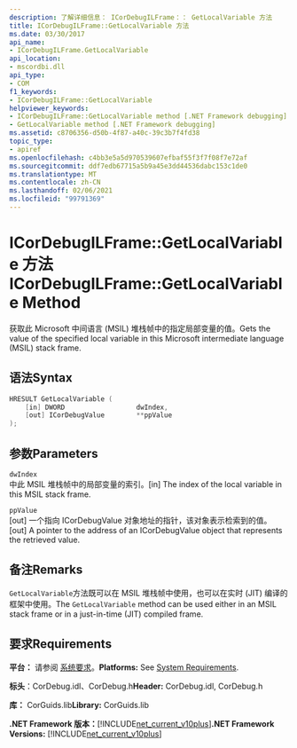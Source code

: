 ```yaml
---
description: 了解详细信息： ICorDebugILFrame：： GetLocalVariable 方法
title: ICorDebugILFrame::GetLocalVariable 方法
ms.date: 03/30/2017
api_name:
- ICorDebugILFrame.GetLocalVariable
api_location:
- mscordbi.dll
api_type:
- COM
f1_keywords:
- ICorDebugILFrame::GetLocalVariable
helpviewer_keywords:
- ICorDebugILFrame::GetLocalVariable method [.NET Framework debugging]
- GetLocalVariable method [.NET Framework debugging]
ms.assetid: c8706356-d50b-4f87-a40c-39c3b7f4fd38
topic_type:
- apiref
ms.openlocfilehash: c4bb3e5a5d970539607efbaf55f3f7f08f7e72af
ms.sourcegitcommit: ddf7edb67715a5b9a45e3dd44536dabc153c1de0
ms.translationtype: MT
ms.contentlocale: zh-CN
ms.lasthandoff: 02/06/2021
ms.locfileid: "99791369"
---
```

# <a name="icordebugilframegetlocalvariable-method"></a><span data-ttu-id="3e393-103">ICorDebugILFrame::GetLocalVariable 方法</span><span class="sxs-lookup"><span data-stu-id="3e393-103">ICorDebugILFrame::GetLocalVariable Method</span></span>

<span data-ttu-id="3e393-104">获取此 Microsoft 中间语言 (MSIL) 堆栈帧中的指定局部变量的值。</span><span class="sxs-lookup"><span data-stu-id="3e393-104">Gets the value of the specified local variable in this Microsoft intermediate language (MSIL) stack frame.</span></span>  
  
## <a name="syntax"></a><span data-ttu-id="3e393-105">语法</span><span class="sxs-lookup"><span data-stu-id="3e393-105">Syntax</span></span>  
  
```cpp  
HRESULT GetLocalVariable (  
    [in] DWORD                  dwIndex,  
    [out] ICorDebugValue        **ppValue  
);  
```  
  
## <a name="parameters"></a><span data-ttu-id="3e393-106">参数</span><span class="sxs-lookup"><span data-stu-id="3e393-106">Parameters</span></span>  

 `dwIndex`  
 <span data-ttu-id="3e393-107">中此 MSIL 堆栈帧中的局部变量的索引。</span><span class="sxs-lookup"><span data-stu-id="3e393-107">[in] The index of the local variable in this MSIL stack frame.</span></span>  
  
 `ppValue`  
 <span data-ttu-id="3e393-108">[out] 一个指向 ICorDebugValue 对象地址的指针，该对象表示检索到的值。</span><span class="sxs-lookup"><span data-stu-id="3e393-108">[out] A pointer to the address of an ICorDebugValue object that represents the retrieved value.</span></span>  
  
## <a name="remarks"></a><span data-ttu-id="3e393-109">备注</span><span class="sxs-lookup"><span data-stu-id="3e393-109">Remarks</span></span>  

 <span data-ttu-id="3e393-110">`GetLocalVariable`方法既可以在 MSIL 堆栈帧中使用，也可以在实时 (JIT) 编译的框架中使用。</span><span class="sxs-lookup"><span data-stu-id="3e393-110">The `GetLocalVariable` method can be used either in an MSIL stack frame or in a just-in-time (JIT) compiled frame.</span></span>  
  
## <a name="requirements"></a><span data-ttu-id="3e393-111">要求</span><span class="sxs-lookup"><span data-stu-id="3e393-111">Requirements</span></span>  

 <span data-ttu-id="3e393-112">**平台：** 请参阅 [系统要求](../../get-started/system-requirements.md)。</span><span class="sxs-lookup"><span data-stu-id="3e393-112">**Platforms:** See [System Requirements](../../get-started/system-requirements.md).</span></span>  
  
 <span data-ttu-id="3e393-113">**标头**：CorDebug.idl、CorDebug.h</span><span class="sxs-lookup"><span data-stu-id="3e393-113">**Header:** CorDebug.idl, CorDebug.h</span></span>  
  
 <span data-ttu-id="3e393-114">**库：** CorGuids.lib</span><span class="sxs-lookup"><span data-stu-id="3e393-114">**Library:** CorGuids.lib</span></span>  
  
 <span data-ttu-id="3e393-115">**.NET Framework 版本：**[!INCLUDE[net_current_v10plus](../../../../includes/net-current-v10plus-md.md)]</span><span class="sxs-lookup"><span data-stu-id="3e393-115">**.NET Framework Versions:** [!INCLUDE[net_current_v10plus](../../../../includes/net-current-v10plus-md.md)]</span></span>
